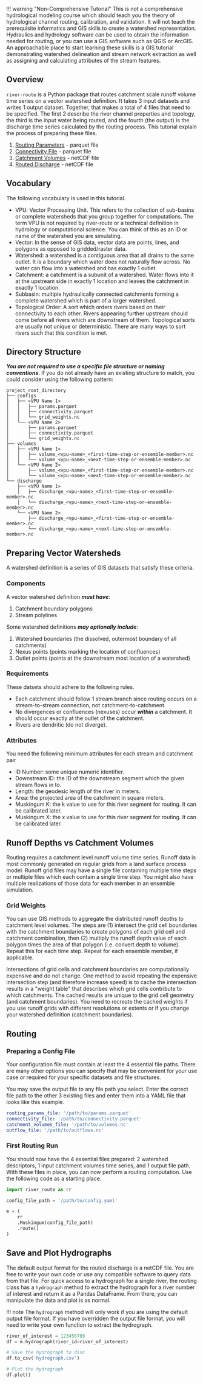 !!! warning "Non-Comprehensive Tutorial"
    This is not a comprehensive hydrological modeling course which should teach you the theory of hydrological channel routing, calibration, and
    validation. It will not teach the prerequisite informatics and GIS skills to create a watershed representation. Hydraulics and hydrology software
    can be used to obtain the information needed for routing, or you can use a GIS software such as QGIS or ArcGIS. An approachable place to start
    learning these skills is a GIS tutorial demonstrating watershed delineation and stream network extraction as well as assigning and calculating
    attributes of the stream features.

## Overview

`river-route` is a Python package that routes catchment scale runoff volume time series on a vector watershed definition. It takes 3 input datasets
and writes 1 output dataset. Together, that makes a total of 4 files that need to be specified. The first 2 describe the river channel properties and
topology, the third is the input water being routed, and the fourth (the output) is the discharge time series calculated by the routing process. This
tutorial explain the process of preparing these files.

1. [Routing Parameters](../references/io-file-schema.md#routing-parameters) - parquet file
2. [Connectivity File](../references/io-file-schema.md#connectivity-file) - parquet file
3. [Catchment Volumes](../references/io-file-schema.md#catchment-volumes-or-runoff-depths) - netCDF file
4. [Routed Discharge](../references/io-file-schema.md#routed-discharge) - netCDF file

## Vocabulary

The following vocabulary is used in this tutorial.

- VPU: Vector Processing Unit. This refers to the collection of sub-basins or complete watersheds that you group together for computations. The term
  VPU is not required by river-route or a technical definition in hydrology or computational science. You can think of this as an ID or name of the
  watershed you are simulating.
- Vector: In the sense of GIS data, vector data are points, lines, and polygons as opposed to gridded/raster data.
- Watershed: a watershed is a contiguous area that all drains to the same outlet. It is a boundary which water does not naturally flow across. No
  water can flow into a watershed and has exactly 1 outlet.
- Catchment: a catchment is a subunit of a watershed. Water flows into it at the upstream side in exactly 1 location and leaves the catchment in
  exactly 1 location.
- Subbasin: multiple hydraulically connected catchments forming a complete watershed which is part of a larger watershed.
- Topological Order: A sort which orders rivers based on their connectivity to each other. Rivers appearing further upstream should come before all 
  rivers which are downstream of them. Topological sorts are usually not unique or deterministic. There are many ways to sort rivers such that this 
  condition is met.

## Directory Structure

***You are not required to use a specific file structure or naming conventions***. If you do not already have an existing structure to match, you
could consider using the following pattern:

```
project_root_directory
├── configs
│   ├── <VPU Name 1>
│   │   ├── params.parquet
│   │   ├── connectivity.parquet
│   │   └── grid_weights.nc
│   └── <VPU Name 2>
│       ├── params.parquet
│       ├── connectivity.parquet
│       └── grid_weights.nc
├── volumes
│   ├── <VPU Name 1>
│   │   ├── volume_<vpu-name>_<first-time-step-or-ensemble-member>.nc
│   │   └── volume_<vpu-name>_<next-time-step-or-ensemble-member>.nc
│   └── <VPU Name 2>
│       ├── volume_<vpu-name>_<first-time-step-or-ensemble-member>.nc
│       └── volume_<vpu-name>_<next-time-step-or-ensemble-member>.nc
└── discharge
    ├── <VPU Name 1>
    │   ├── discharge_<vpu-name>_<first-time-step-or-ensemble-member>.nc
    │   └── discharge_<vpu-name>_<next-time-step-or-ensemble-member>.nc
    └── <VPU Name 2>
        ├── discharge_<vpu-name>_<first-time-step-or-ensemble-member>.nc
        └── discharge_<vpu-name>_<next-time-step-or-ensemble-member>.nc
```

## Preparing Vector Watersheds

A watershed definition is a series of GIS datasets that satisfy these criteria.

### Components

A vector watershed definition **_must have_**:

1. Catchment boundary polygons
2. Stream polylines

Some watershed definitions **_may optionally include_**:

1. Watershed boundaries (the dissolved, outermost boundary of all catchments)
2. Nexus points (points marking the location of confluences)
3. Outlet points (points at the downstream most location of a watershed)

### Requirements

These datsets should adhere to the following rules.

- Each catchment should follow 1 stream branch since routing occurs on a stream-to-stream connection, not catchment-to-catchment.
- No divergences or confluences (nexuses) occur **_within_** a catchment. It should occur exactly at the outlet of the catchment.
- Rivers are dendritic (do not diverge).

### Attributes

You need the following minimum attributes for each stream and catchment pair

- ID Number: some unique numeric identifier.
- Downstream ID: the ID of the downstream segment which the given stream flows in to.
- Length: the geodesic length of the river in meters.
- Area: the projected area of the catchment in square meters.
- Muskingum K: the k value to use for this river segment for routing. It can be calibrated later.
- Muskingum X: the x value to use for this river segment for routing. It can be calibrated later.

## Runoff Depths vs Catchment Volumes

Routing requires a catchment level runoff volume time series. Runoff data is most commonly generated on regular grids from a land surface process
model. Runoff grid files may have a single file containing multiple time steps or multiple files which each contain a single time step. You might also
have multiple realizations of those data for each member in an ensemble simulation.

### Grid Weights

You can use GIS methods to aggregate the distributed runoff depths to catchment level volumes. The steps are (1) intersect the grid cell boundaries
with the catchment boundaries to create polygons of each grid cell and catchment combination, then (2) multiply the runoff depth value of each polygon
times the area of that polygon (i.e. convert depth to volume). Repeat this for each time step. Repeat for each ensemble member, if applicable.

Intersections of grid cells and catchment boundaries are computationally expensive and do not change. One method to avoid repeating the expensive
intersection step (and therefore increase speed) is to cache the intersection results in a "weight table" that describes which grid cells contribute
to which catchments. The cached results are unique to the grid cell geometry (and catchment boundaries). You need to recreate the cached weights
if you use runoff grids with different resolutions or extents or if you change your watershed definition (catchment boundaries).

## Routing

### Preparing a Config File

Your configuration file must contain at least the 4 essential file paths. There are many other options you can specify
that may be convenient for your use case or required for your specific datasets and file structures.

You may save the output file to any file path you select. Enter the correct file path to the other 3 existing files and
enter them into a YAML file that looks like this example.

```yaml
routing_params_file: '/path/to/params.parquet'
connectivity_file: '/path/to/connectivity.parquet'
catchment_volumes_file: '/path/to/volumes.nc'
outflow_file: '/path/to/outflows.nc'
```

### First Routing Run

You should now have the 4 essential files prepared: 2 watershed descriptors, 1 input catchment volumes time series,
and 1 output file path. With these files in place, you can now perform a routing computation. Use the following code
as a starting place.

```python
import river_route as rr

config_file_path = '/path/to/config.yaml'

m = (
    rr
    .Muskingum(config_file_path)
    .route()
)
```

## Save and Plot Hydrographs

The default output format for the routed discharge is a netCDF file. You are free to write your own code or use any
compatible software to query data from that file. For quick access to a hydrograph for a single river, the routing class
has a `hydrograph` method to extract the hydrograph for a river number of interest and return it as a Pandas DataFrame.
From there, you can manipulate the data and plot is as normal.

!!! note
    The `hydrograph` method will only work if you are using the default output file format. If you have overridden the
    output file format, you will need to write your own function to extract the hydrograph.

```python
river_of_interest = 123456789
df = m.hydrograph(river_id=river_of_interest)

# Save the hydrograph to disc
df.to_csv('hydrograph.csv')

# Plot the hydrograph
df.plot()
```
